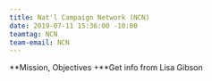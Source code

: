 ```yaml
---
title: Nat'l Campaign Network (NCN)
date: 2019-07-11 15:36:00 -10:00
teamtag: NCN
team-email: NCN
---
```


**Mission, Objectives +**Get info from Lisa Gibson